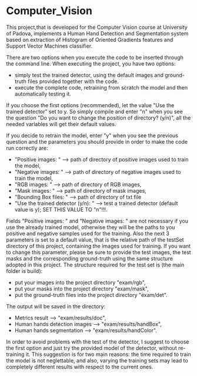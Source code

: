 # Computer_Vision
This project,that is developed for the Computer Vision course at University of Padova, implements a Human Hand Detection and Segmentation system based on extraction of Histogram of Oriented Gradients features and Support Vector Machines classifier.

There are two options when you execute the code to be inserted through the command line.
When executing the project, you have two options:
- simply test the trained detector, using the default images and ground-truth files provided together with the code.
- execute the complete code, retraining from scratch the model and then automatically testing it.
        
If you choose the first options (recommended), let the value "Use the trained detector" set to y. So simply compile and enter "n" 
when you see the question "Do you want to change the position of directory? (y/n)", all the needed variables will get their default values.

If you decide to retrain the model, enter "y" when you see the previous question and the parameters you should provide in order to make the code run correctly are:
 - "Positive images: "  				--> path of directory of positive images used to train the model,
 - "Negative images: "					--> path of directory of negative images used to train the model,
 - "RGB images: "   					--> path of directory of RGB images,
 - "Mask images: "   					--> path of directory of mask images,
 - "Bounding Box files: "   			--> path of directory of txt file
 - "Use the trained detector (y/n): "   --> test a trained detector (default value is y); SET THIS VALUE TO "n"!!!. 

Fields "Positive images: " and "Negative images: " are not necessary if you use the already trained model, otherwise they will be the paths to you positive and negative samples used for the training.
Also the next 3 parameters is set to a default value, that is the relative path of the testSet directory of this project, containing the images used for training. 
If you want to change this parameter, please be sure to provide the test images, the test masks and the corresponding ground-truth using the same structure adopted in this project.
The structure required for the test set is (the main folder is build): 
 - put your images into the project directory "exam/rgb",
 - put your masks into the project directory "exam/mask",
 - put the ground-truth files into the project directory "exam/det".
 
 The output will be saved in the directory:
 - Metrics result               -->	"exam/results/doc",
 - Human hands detection images --> "exam/results/handBox",
 - Human hands segmentation		  --> "exam/results/handColor".
 
 In order to avoid problems with the test of the detector, I suggest to choose the first option and just try the provided model of the detector, without re-training it. 
 This suggestion is for two main reasons: the time required to train the model is not neglettable, and also, varying the training sets may lead to completely different results with respect to the current ones.
